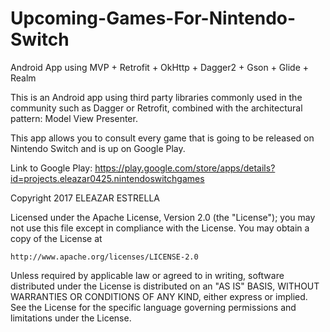 # Upcoming-Games-For-Nintendo-Switch
Android App using MVP + Retrofit + OkHttp + Dagger2 + Gson + Glide + Realm


This is an Android app using third party libraries commonly used in the community such as Dagger or Retrofit,
combined with the architectural pattern: Model View Presenter.

This app allows you to consult every game that is going to be released on Nintendo Switch and is up on Google Play.

Link to Google Play: https://play.google.com/store/apps/details?id=projects.eleazar0425.nintendoswitchgames

Copyright 2017 ELEAZAR ESTRELLA

Licensed under the Apache License, Version 2.0 (the "License");
you may not use this file except in compliance with the License.
You may obtain a copy of the License at

    http://www.apache.org/licenses/LICENSE-2.0

Unless required by applicable law or agreed to in writing, software
distributed under the License is distributed on an "AS IS" BASIS,
WITHOUT WARRANTIES OR CONDITIONS OF ANY KIND, either express or implied.
See the License for the specific language governing permissions and
limitations under the License.
